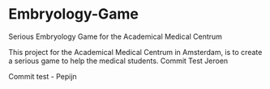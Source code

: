 # Embryology-Game
Serious Embryology Game for the Academical Medical Centrum

This project for the Academical Medical Centrum in Amsterdam, is to create a serious game to help the medical students.
Commit Test Jeroen

Commit test - Pepijn
